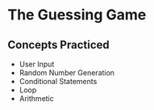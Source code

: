 # The Guessing Game 

## Concepts Practiced
* User Input
* Random Number Generation
* Conditional Statements
* Loop
* Arithmetic
